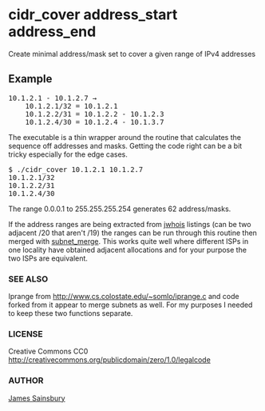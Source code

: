<h1> cidr_cover address_start address_end</h1>

<p>
Create minimal address/mask set to cover a given range of IPv4 addresses
</p>
<h2>Example</h2>
<pre>
10.1.2.1 - 10.1.2.7 &rarr;
	10.1.2.1/32 = 10.1.2.1
	10.1.2.2/31 = 10.1.2.2 - 10.1.2.3
	10.1.2.4/30 = 10.1.2.4 - 10.1.3.7
</pre>
<p>
The executable is a thin wrapper around the routine that
calculates the sequence off addresses and masks.
Getting the code right can be a bit tricky especially
for the edge cases.
</p>
<pre>
$ ./cidr_cover 10.1.2.1 10.1.2.7
10.1.2.1/32
10.1.2.2/31
10.1.2.4/30
</pre>
<p>
The range 0.0.0.1 to 255.255.255.254 generates 62 address/masks.
</p>
<p>
If the address ranges are being extracted from <a href="https://www.gnu.org/software/jwhois/">jwhois</a> listings
(can be two adjacent /20 that aren't /19) the ranges can be run
through this routine then merged with
<a href="https://github.com/pellucida/subnet_merge">subnet_merge</a>.
This works quite well where different ISPs in one locality have
obtained adjacent allocations and for your purpose the two ISPs
are equivalent.
</p>

### SEE ALSO
Iprange from http://www.cs.colostate.edu/~somlo/iprange.c and code forked
from it appear to merge subnets as well.  For my purposes I needed to keep these two functions
separate.

### LICENSE
Creative Commons CC0
<a href="http://creativecommons.org/publicdomain/zero/1.0/legalcode">
http://creativecommons.org/publicdomain/zero/1.0/legalcode</a>


### AUTHOR
<a href="mailto:toves@sdf.lonestar.org">
James Sainsbury</a>

